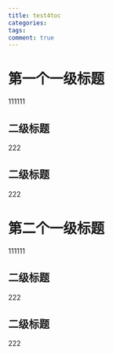 ```yaml
---
title: test4toc
categories:
tags:
comment: true
---
```



# 第一个一级标题
111111
## 二级标题
222
## 二级标题
222

# 第二个一级标题
111111
## 二级标题
222
## 二级标题
222
